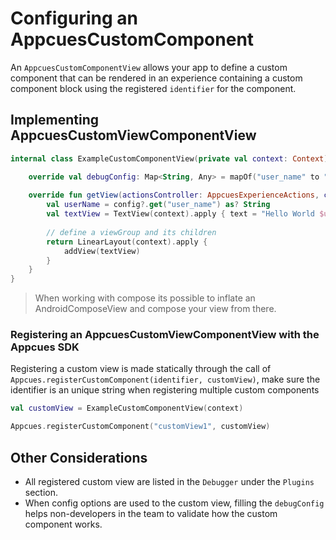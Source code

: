 # Configuring an AppcuesCustomComponent

An `AppcuesCustomComponentView` allows your app to define a custom component that can be rendered in an experience containing a custom component block using the registered `identifier` for the component.

## Implementing AppcuesCustomViewComponentView

```kotlin
internal class ExampleCustomComponentView(private val context: Context) : AppcuesCustomComponentView {

    override val debugConfig: Map<String, Any> = mapOf("user_name" to "John")
    
    override fun getView(actionsController: AppcuesExperienceActions, config: Map<String, Any>?): ViewGroup {
        val userName = config?.get("user_name") as? String
        val textView = TextView(context).apply { text = "Hello World $userName" } 
        
        // define a viewGroup and its children
        return LinearLayout(context).apply {
            addView(textView)
        }
    }
}
```

> When working with compose its possible to inflate an AndroidComposeView and compose your view from there.

### Registering an AppcuesCustomViewComponentView with the Appcues SDK

Registering a custom view is made statically through the call of `Appcues.registerCustomComponent(identifier, customView)`, make sure the identifier is an unique string when registering multiple custom components

```kotlin
val customView = ExampleCustomComponentView(context)

Appcues.registerCustomComponent("customView1", customView)
```

## Other Considerations

* All registered custom view are listed in the `Debugger` under the `Plugins` section.
* When config options are used to the custom view, filling the `debugConfig` helps non-developers in the team to validate how the custom component works.
